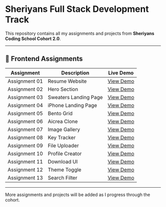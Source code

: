 # Sheriyans Full Stack Development Track

This repository contains all my assignments and projects from **Sheriyans Coding School Cohort 2.0**.

---

## 🚀 Frontend Assignments

| Assignment | Description | Live Demo |
|-------------|--------------|-----------|
| Assignment 01 | Resume Website | [View Demo](https://gc-mayankpun.github.io/sheriyans-fsd-track/Frontend/Assignment%2001/index.html) |
| Assignment 02 | Hero Section | [View Demo](https://gc-mayankpun.github.io/sheriyans-fsd-track/Frontend/Assignment%2002/index.html) |
| Assignment 03 | Sweaters Landing Page | [View Demo](https://gc-mayankpun.github.io/sheriyans-fsd-track/Frontend/Assignment%2003/index.html) |
| Assignment 04 | iPhone Landing Page | [View Demo](https://gc-mayankpun.github.io/sheriyans-fsd-track/Frontend/Assignment%2004/index.html) |
| Assignment 05 | Bento Grid | [View Demo](https://gc-mayankpun.github.io/sheriyans-fsd-track/Frontend/Assignment%2005/index.html) |
| Assignment 06 | Aicrea Clone | [View Demo](https://gc-mayankpun.github.io/sheriyans-fsd-track/Frontend/Assignment%2006/index.html) |
| Assignment 07 | Image Gallery | [View Demo](https://gc-mayankpun.github.io/sheriyans-fsd-track/Frontend/Assignment%2007/index.html) |
| Assignment 08 | Key Tracker | [View Demo](https://gc-mayankpun.github.io/sheriyans-fsd-track/Frontend/Assignment%2008/index.html) |
| Assignment 09 | File Uploader | [View Demo](https://gc-mayankpun.github.io/sheriyans-fsd-track/Frontend/Assignment%2009/index.html) |
| Assignment 10 | Profile Creator | [View Demo](https://gc-mayankpun.github.io/sheriyans-fsd-track/Frontend/Assignment%2010/index.html) |
| Assignment 11 | Download UI | [View Demo](https://gc-mayankpun.github.io/sheriyans-fsd-track/Frontend/Assignment%2011/index.html) |
| Assignment 12 | Theme Toggle | [View Demo](https://gc-mayankpun.github.io/sheriyans-fsd-track/Frontend/Assignment%2012/index.html) |
| Assignment 13 | Search Filter | [View Demo](https://gc-mayankpun.github.io/sheriyans-fsd-track/Frontend/Assignment%2013/index.html) |

---

More assignments and projects will be added as I progress through the cohort.
